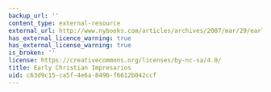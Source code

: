 ```yaml
---
backup_url: ''
content_type: external-resource
external_url: http://www.nybooks.com/articles/archives/2007/mar/29/early-christian-impresarios/?pagination=false
has_external_licence_warning: true
has_external_license_warning: true
is_broken: ''
license: https://creativecommons.org/licenses/by-nc-sa/4.0/
title: Early Christian Impresarios
uid: c63d9c15-ca5f-4e6a-8496-f6612b042ccf
---
```

